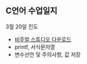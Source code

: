 <h2>C언어 수업일지</h2>
<p>3월 20일 진도</p>
<ul>
<li><a href="https://visualstudio.microsoft.com/ko/thank-you-downloading-visual-studio/?sku=Community&rel=16">비주얼 스튜디오 다운로드 </a></li>
<li>printf, 서식문자열</li>
<li>변수선언 및 주의사항, 값 저장</li>
</ul>